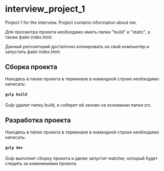 # interview_project_1
Project 1 for the interview. Project contains information about me.

Для просмотра проекта необходимо иметь папки "build" и "static", а также файл index.html.

Данный репозиторий достаточно клонировать на свой компьютер и запустить файл index.html.

## Сборка проекта ##

Находясь в папке проекта в терминале в командной строке необходимо написать: 

#### ` gulp build ` #### 

Gulp удалит папку build, и соберет её заново на основании папки src.

## Разработка проекта ##

Находясь в папке проекта в терминале в командной строке необходимо написать: 

#### ` gulp dev ` #### 

Gulp выполнит сборку проекта и далее запустит watcher, который будет следить за изменениями проекта.